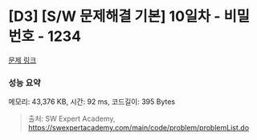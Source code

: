 # [D3] [S/W 문제해결 기본] 10일차 - 비밀번호 - 1234 

[문제 링크](https://swexpertacademy.com/main/code/problem/problemDetail.do?contestProbId=AV14_DEKAJcCFAYD) 

### 성능 요약

메모리: 43,376 KB, 시간: 92 ms, 코드길이: 395 Bytes



> 출처: SW Expert Academy, https://swexpertacademy.com/main/code/problem/problemList.do